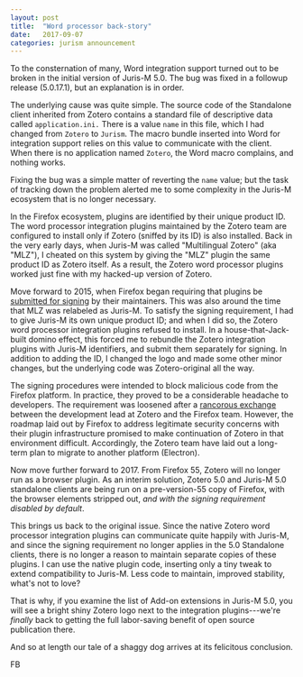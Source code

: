 ```yaml
---
layout: post
title:  "Word processor back-story"
date:   2017-09-07
categories: jurism announcement
---
```


To the consternation of many, Word integration support turned out to be
broken in the initial version of Juris-M 5.0. The bug was fixed in a
followup release (5.0.17.1), but an explanation is in order.

The underlying cause was quite simple. The source code of the
Standalone client inherited from Zotero contains a standard file of
descriptive data called `application.ini.` There is a value `name` in
this file, which I had changed from `Zotero` to `Jurism`. The macro
bundle inserted into Word for integration support relies on this value
to communicate with the client. When there is no application named
`Zotero`, the Word macro complains, and nothing works.

Fixing the bug was a simple matter of reverting the `name` value; but
the task of tracking down the problem alerted me to some complexity in
the Juris-M ecosystem that is no longer necessary.

In the Firefox ecosystem, plugins are identified by their unique
product ID. The word processor integration plugins maintained by the
Zotero team are configured to install only if Zotero (sniffed by its
ID) is also installed. Back in the very early days, when Juris-M was
called "Multilingual Zotero" (aka "MLZ"), I cheated on this system by
giving the "MLZ" plugin the same product ID as Zotero itself. As a
result, the Zotero word processor plugins worked just fine with my
hacked-up version of Zotero.

Move forward to 2015, when Firefox began requiring that plugins be
[submitted for
signing](https://blog.mozilla.org/addons/2015/02/10/extension-signing-safer-experience/)
by their maintainers. This was also around the time that MLZ was
relabeled as Juris-M. To satisfy the signing requirement, I had to give
Juris-M its own unique product ID; and when I did so, the Zotero word
processor integration plugins refused to install. In a house-that-Jack-built
domino effect, this forced me to rebundle the Zotero integration plugins
with Juris-M identifiers, and submit them separately for signing.
In addition to adding the ID, I changed the logo and made some other minor
changes, but the underlying code was Zotero-original all the way.

The signing procedures were intended to block malicious code from the
Firefox platform. In practice, they proved to be a considerable
headache to developers. The requirement was loosened after a
[rancorous
exchange](https://danstillman.com/2015/11/23/firefox-extension-scanning-is-security-theater)
between the development lead at Zotero and the Firefox team.  However,
the roadmap laid out by Firefox to address legitimate security
concerns with their plugin infrastructure promised to make
continuation of Zotero in that environment difficult. Accordingly, the
Zotero team have laid out a long-term plan to migrate to another
platform (Electron).

Now move further forward to 2017. From Firefox 55, Zotero will no
longer run as a browser plugin. As an interim solution, Zotero 5.0 and
Juris-M 5.0 standalone clients are being run on a pre-version-55 copy of
Firefox, with the browser elements stripped out, *and with the signing
requirement disabled by default*.

This brings us back to the original issue. Since the native Zotero
word processor integration plugins can communicate quite happily with
Juris-M, and since the signing requirement no longer applies in the 5.0
Standalone clients, there is no longer a reason to maintain separate
copies of these plugins. I can use the native plugin code, inserting
only a tiny tweak to extend compatibility to Juris-M. Less code to
maintain, improved stability, what's not to love?

That is why, if you examine the list of Add-on extensions in Juris-M
5.0, you will see a bright shiny Zotero logo next to the integration
plugins---we're *finally* back to getting the full labor-saving
benefit of open source publication there.

And so at length our tale of a shaggy dog arrives at its felicitous
conclusion.

FB
